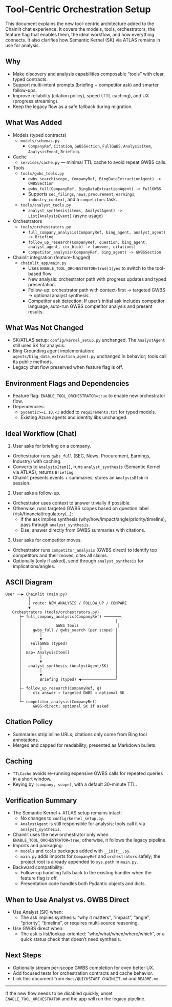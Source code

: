 # Tool-Centric Orchestration Setup

This document explains the new tool-centric architecture added to the Chainlit chat experience. It covers the models, tools, orchestrators, the feature flag that enables them, the ideal workflow, and how everything connects. It also clarifies how Semantic Kernel (SK) via ATLAS remains in use for analysis.

## Why

- Make discovery and analysis capabilities composable “tools” with clear, typed contracts.
- Support multi-intent prompts (briefing + competitor ask) and smarter follow-ups.
- Improve reliability (citation policy), speed (TTL caching), and UX (progress streaming).
- Keep the legacy flow as a safe fallback during migration.

## What Was Added

- Models (typed contracts)
  - `models/schemas.py`
    - `CompanyRef`, `Citation`, `GWBSSection`, `FullGWBS`, `AnalysisItem`, `AnalysisEvent`, `Briefing`.
- Cache
  - `services/cache.py` — minimal TTL cache to avoid repeat GWBS calls.
- Tools
  - `tools/gwbs_tools.py`
    - `gwbs_search(scope, CompanyRef, BingDataExtractionAgent) -> GWBSSection`
    - `gwbs_full(CompanyRef, BingDataExtractionAgent) -> FullGWBS`
    - Supports `sec_filings`, `news`, `procurement`, `earnings`, `industry_context`, and a `competitors` task.
  - `tools/analyst_tools.py`
    - `analyst_synthesis(items, AnalystAgent) -> List[AnalysisEvent]` (async usage)
- Orchestrators
  - `tools/orchestrators.py`
    - `full_company_analysis(CompanyRef, bing_agent, analyst_agent) -> Briefing`
    - `follow_up_research(CompanyRef, question, bing_agent, analyst_agent, ctx_blob) -> (answer, citations)`
    - `competitor_analysis(CompanyRef, bing_agent) -> GWBSSection`
- Chainlit integration (feature-flagged)
  - `chainlit_app/main.py`
    - Uses `ENABLE_TOOL_ORCHESTRATOR=true|1|yes` to switch to the tool-based flow.
    - New analysis: orchestrator path with progress updates and typed presentation.
    - Follow-up: orchestrator path with context-first → targeted GWBS → optional analyst synthesis.
    - Competitor ask detection: If user’s initial ask includes competitor language, auto-run GWBS competitor analysis and present results.

## What Was Not Changed

- SK/ATLAS setup: `config/kernel_setup.py` unchanged. The `AnalystAgent` still uses SK for analysis.
- Bing Grounding agent implementation: `agents/bing_data_extraction_agent.py` unchanged in behavior; tools call its public methods.
- Legacy chat flow preserved when feature flag is off.

## Environment Flags and Dependencies

- Feature flag: `ENABLE_TOOL_ORCHESTRATOR=true` to enable new orchestrator flow.
- Dependencies:
  - `pydantic>=1.10,<3` added to `requirements.txt` for typed models.
  - Existing Azure agents and identity libs unchanged.

## Ideal Workflow (Chat)

1) User asks for briefing on a company.
- Orchestrator runs `gwbs_full` (SEC, News, Procurement, Earnings, Industry) with caching.
- Converts to `AnalysisItem[]`, runs `analyst_synthesis` (Semantic Kernel via ATLAS), returns `Briefing`.
- Chainlit presents events + summaries; stores an `AnalysisBlob` in session.

2) User asks a follow-up.
- Orchestrator uses context to answer trivially if possible.
- Otherwise, runs targeted GWBS scopes based on question label (risk/financial/regulatory/…):
  - If the ask implies synthesis (why/how/impact/angle/priority/timeline), pass through `analyst_synthesis`.
  - Else, answer directly from GWBS summaries with citations.

3) User asks for competitor moves.
- Orchestrator runs `competitor_analysis` (GWBS direct) to identify top competitors and their moves; cites all claims.
- Optionally (only if asked), send through `analyst_synthesis` for implications/angles.

## ASCII Diagram

```
User ──▶ Chainlit (main.py)
          │
          │ route: NEW_ANALYSIS / FOLLOW_UP / COMPARE
          ▼
   Orchestrators (tools/orchestrators.py)
      ├─ full_company_analysis(CompanyRef) ───────┐
      │                                         │
      │               GWBS Tools                 │
      │     gwbs_full / gwbs_search (per scope) │
      │        │                                │
      │        ▼                                │
      │    FullGWBS (typed)                     │
      │        │                                │
      │  map→ AnalysisItem[]                    │
      │        │                                │
      │        ▼                                │
      │   analyst_synthesis (AnalystAgent/SK)   │
      │        │                                │
      │        ▼                                │
      │        Briefing (typed) ◀───────────────┘
      │
      ├─ follow_up_research(CompanyRef, q)
      │     ctx answer → targeted GWBS → optional SK
      │
      └─ competitor_analysis(CompanyRef)
            GWBS-direct; optional SK if asked
```

## Citation Policy

- Summaries strip inline URLs; citations only come from Bing tool annotations.
- Merged and capped for readability; presented as Markdown bullets.

## Caching

- `TTLCache` avoids re-running expensive GWBS calls for repeated queries in a short window.
- Keying by `(company, scope)`, with a default 30-minute TTL.

## Verification Summary

- The Semantic Kernel + ATLAS setup remains intact:
  - No changes to `config/kernel_setup.py`.
  - `AnalystAgent` is still responsible for analysis; tools call it via `analyst_synthesis`.
- Chainlit uses the new orchestrator only when `ENABLE_TOOL_ORCHESTRATOR=true`; otherwise, it follows the legacy pipeline.
- Imports and packaging:
  - `models` and `tools` packages added with `__init__.py`.
  - `main.py` adds imports for `CompanyRef` and `orchestrators` safely; the project root is already appended to `sys.path` in `main.py`.
- Backward compatibility:
  - Follow-up handling falls back to the existing handler when the feature flag is off.
  - Presentation code handles both Pydantic objects and dicts.

## When to Use Analyst vs. GWBS Direct

- Use Analyst (SK) when:
  - The ask implies synthesis: “why it matters”, “impact”, “angle”, “priority”, “timeline”, or requires multi-source reasoning.
- Use GWBS direct when:
  - The ask is list/lookup-oriented: “who/what/when/where/which”, or a quick status check that doesn’t need synthesis.

## Next Steps

- Optionally stream per-scope GWBS completion for even better UX.
- Add focused tests for orchestration contracts and cache behavior.
- Link this document from `docs/QUICKSTART_CHAINLIT.md` and `README.md`.

---

If the new flow needs to be disabled quickly, unset `ENABLE_TOOL_ORCHESTRATOR` and the app will run the legacy pipeline.
